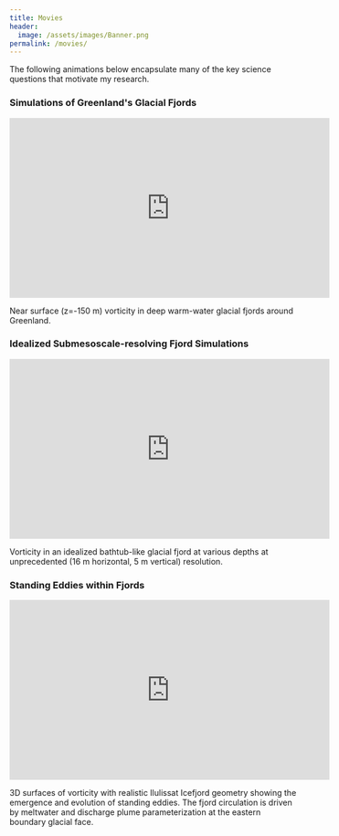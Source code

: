 ```yaml
---
title: Movies
header:
  image: /assets/images/Banner.png
permalink: /movies/
---
```


The following animations below encapsulate many of the key science questions that motivate my research.

### Simulations of Greenland's Glacial Fjords

<iframe width="560" height="315" src="https://www.youtube.com/embed/aEVRjqjQfWY" frameborder="0" allow="accelerometer; autoplay; encrypted-media; gyroscope; picture-in-picture" allowfullscreen></iframe>

Near surface (z=-150 m) vorticity in deep warm-water glacial fjords around Greenland.

### Idealized Submesoscale-resolving Fjord Simulations

<iframe width="560" height="315" src="https://youtube.com/embed/hvvoF2hV5as" frameborder="0" allow="accelerometer; autoplay; encrypted-media; gyroscope; picture-in-picture" allowfullscreen></iframe>

Vorticity in an idealized bathtub-like glacial fjord at various depths at unprecedented (16 m horizontal, 5 m vertical) resolution.

### Standing Eddies within Fjords

<iframe width="560" height="315" src="https://youtube.com/embed/wE-XVvphO1I" frameborder="0" allow="accelerometer; autoplay; encrypted-media; gyroscope; picture-in-picture" allowfullscreen></iframe>

3D surfaces of vorticity with realistic Ilulissat Icefjord geometry showing the emergence and evolution of standing eddies. The fjord circulation is driven by meltwater and discharge plume parameterization at the eastern boundary glacial face.
